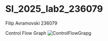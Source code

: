 # SI_2025_lab2_236079
Filip Avramovski 236079

Control Flow Graph
![ControlFlowGrapg](https://github.com/user-attachments/assets/d594dc5e-781b-496c-bec4-1174c9289bd4)
